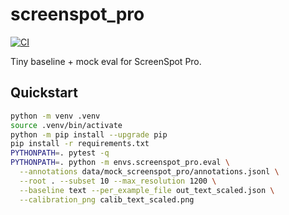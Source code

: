 # screenspot_pro

[![CI](https://github.com/stuck-inadream/screenspot_pro/actions/workflows/ci.yml/badge.svg)](https://github.com/stuck-inadream/screenspot_pro/actions/workflows/ci.yml)

Tiny baseline + mock eval for ScreenSpot Pro.

## Quickstart
```bash
python -m venv .venv
source .venv/bin/activate
python -m pip install --upgrade pip
pip install -r requirements.txt
PYTHONPATH=. pytest -q
PYTHONPATH=. python -m envs.screenspot_pro.eval \
  --annotations data/mock_screenspot_pro/annotations.jsonl \
  --root . --subset 10 --max_resolution 1200 \
  --baseline text --per_example_file out_text_scaled.json \
  --calibration_png calib_text_scaled.png

